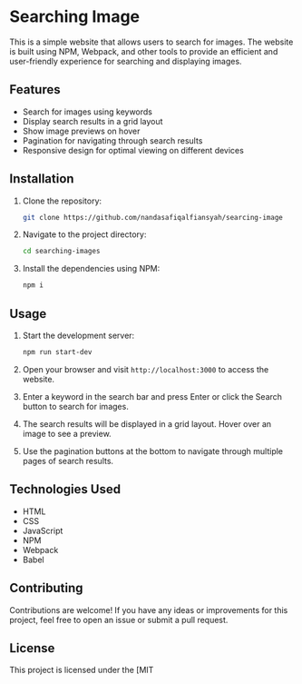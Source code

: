 # Searching Image

This is a simple website that allows users to search for images. The website is built using NPM, Webpack, and other tools to provide an efficient and user-friendly experience for searching and displaying images.

## Features

- Search for images using keywords
- Display search results in a grid layout
- Show image previews on hover
- Pagination for navigating through search results
- Responsive design for optimal viewing on different devices

## Installation

1. Clone the repository:

   ```bash
   git clone https://github.com/nandasafiqalfiansyah/searcing-image
   ```

2. Navigate to the project directory:

   ```bash
   cd searching-images
   ```

3. Install the dependencies using NPM:

   ```bash
   npm i
   ```

## Usage

1. Start the development server:

   ```bash
   npm run start-dev
   ```

2. Open your browser and visit `http://localhost:3000` to access the website.

3. Enter a keyword in the search bar and press Enter or click the Search button to search for images.

4. The search results will be displayed in a grid layout. Hover over an image to see a preview.

5. Use the pagination buttons at the bottom to navigate through multiple pages of search results.

## Technologies Used

- HTML
- CSS
- JavaScript
- NPM
- Webpack
- Babel

## Contributing

Contributions are welcome! If you have any ideas or improvements for this project, feel free to open an issue or submit a pull request.

## License

This project is licensed under the [MIT

